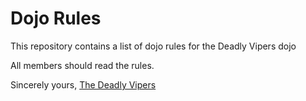 Dojo Rules
==========

This repository contains a list of dojo rules for the Deadly Vipers dojo

All members should read the rules.

Sincerely yours,
[The Deadly Vipers](https://github.com/deadlyvipers)
